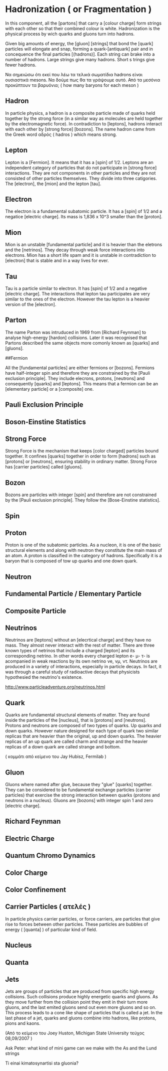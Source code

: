 
# Hadronization ( or Fragmentation )

In this component, all the [partons] that carry a [colour charge] form strings with each other so that their combined colour is white. Hadronization is the physical process by wich quarks and gluons turn into hadrons. 



Given big amounts of energy, the [gluon] [strings] that bond the [quark] particles will elongate and snap, forming a quark-[antiquark] pair and in concequence the final particles [(hadrons)]. Each string can brake into a number of hadrons. Large strings give many hadrons. Short s trings give fewer hadrons.

Να σημειώσω ότι εκεί που λέω τα τελικά σωματίδια hadrons είναι ουσιαστικά mesons. Να δούμε πως θα τα γράψουμε αυτό.
Από τα μεσόνια προκύπτουν τα βαρυόνια; ( how many baryons for each meson )

## Hadron

In particle physics, a hadron is a composite particle made of quarks held together by the strong force (in a similar way as molecules are held together by the electromagnetic force). In contradiction to [leptons], hadrons interact with each other by [strong force] [bozons]. The name hadron came from the Greek word αδρός ( hadros ) which means strong. 

## Lepton 

Lepton is a [Fermion]. It means that it has a [spin] of 1/2. Leptons are an independent category of particles that do not participate in [strong force] interactions. They are not components in other particles and they are not consisted of other particles themselves. They divide into three catigories. The [electron], the [mion] and the lepton [tau]. 

## Electron

The electron is a fundamental subatomic particle. It has a [spin] of 1/2 and a negatice [electric charge]. Its mass is 1,836 x 10^3 smaller than the [proton].

## Mion

Mion is an unstable [fundamental particle] and it is heavier than the eletrons and the [netrinos]. They decay through weak force interactions into electrons. Mion has a short life spam and it is unstable in contradiction to [electron] that is stable and in a way lives for ever. 

## Tau

Tau is a particle similar to electron. It has [spin] of 1/2 and a negative [electric charge]. The interactions that lepton tau participates are very similar to the ones of the electron. However the tau lepton is a heavier version of the [electron].  

## Parton
 
The name Parton was intruduced in 1969 from [Richard Feynman] to analyse high-energy [hardon] collisions. Later it was recognised that Partons described the same objects more comonly known as [quarks] and [gluons].

##Fermion

All the [fundamental particles] are either fermions or [bozons]. Fermions have half-integer spin and therefore they are constrained by the [Pauli exclusion principle]. They include elecrons, protons, [neutrons] and consequently [quarks] and [leptons]. This means that a fermion can be an [elementary particle] or a [composite] one. 

## Pauli Exclusion Principle

## Boson-Einstine Statistics

## Strong Force

Strong Force is the mechanism that keeps [color charged] particles bound together. It confines [quarks] together in order to form [hadrons] such as [protons] or [neutrons], ensuring stability in ordinary matter. Strong Force has [carrier particles] called [gluons]. 

## Bozon

Bozons are particles with integer [spin] and therefore are not constrained by the [Pauli exclusion principle]. They follow the [Bose-Einstine statistics].   

## Spin

## Proton

Proton is one of the subatomic particles. As a nucleon, it is one of the basic structural elements and along with neutron they constitute the main mass of an atom. A proton is classified in the category of hadrons. Specifically it is a baryon that is composed of tow up quarks and one down quark. 


## Neutron

## Fundamental Particle / Elementary Particle

## Composite Particle

## Neutrinos 

Neutrinos are [leptons] without an [elecrtical charge] and they have no mass. They almost never interact with the rest of matter. There are three known types of netrinos that include a charged [lepton] and its corresponding netrino. In other words every charged lepton e- μ- τ- is acompanied in weak reactions by its own netrino νe, νμ, ντ. Neutrinos are produced in a variety of interactions, especially in particle decays. In fact, it was through a careful study of radioactive decays that physicists hypothesied the neutrino's existence.

http://www.particleadventure.org/neutrinos.html

## Quark

Quarks are fundamental structural elements of matter. They are found inside the particles of the [nucleus], that is [protons] and [neutrons]. Protons and neutrons are composed of two types of quarks. Up quarks and down quarks. However nature designed for each type of quark two similar replicas that are heavier than the original, up and down quarks. The heavier replicas of an up quark are called charm and strange and the heavier replicas of a down quark are called strange and bottom.

( κομμάτι από κείμενο του Jay Hubisz, Fermilab )



## Gluon 

 Gluons where named after glue, because they "glue" [quarks] together. They can be considered to be fundamental exchange particles (carrier particles) that exercise the strong interaction between quarks (protons and neutrons in a nucleus). Gluons are [bozons] with integer spin 1 and zero [electric charge].

## Richard Feynman

## Electric Charge

## Quantum Chromo Dynamics

## Color Charge

## Color Confinement

## Carrier Particles ( ατελές )

In particle physics carrier particles, or force carriers, are particles that give rise to forces between other particles. These particles are bubbles of energy ( [quanta] ) of particular kind of field. 

## Nucleus

## Quanta

## Jets

Jets are groups of particles that are produced from specific high energy collisions. Such collisions produce highly energetic quarks and gluons. As they move further from the collision point they emit in their turn more gluons, and the last emited gluons send out even more gluons and so on. This process leads to a cone like shape of particles that is called a jet. In the last phase of a jet, quarks and gluons combine into hadrons, like protons, pions and kaons. 

(Από το κείμενο του Joey Huston, Michigan State University τεύχος 08,09/2007
)






Ask Peter: what kind of mini game can we make with the As and the Lund strings

Ti einai kimatosynartisi sta gluonia? 